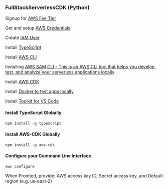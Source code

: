 ### FullStackServerlessCDK (Python)

Signup for [AWS Fee Tier](https://aws.amazon.com/free/)

Get and setup [AWS Credentials](https://docs.aws.amazon.com/toolkit-for-vscode/latest/userguide/aws-credentials.html)

Create [IAM User](https://docs.aws.amazon.com/IAM/latest/UserGuide/getting-started_create-admin-group.html)

Install [TypeScript](https://www.npmjs.com/package/typescript)

Install [AWS CLI](https://docs.aws.amazon.com/cli/latest/userguide/install-cliv2.html)

Installing [AWS SAM CLI - This is an AWS CLI tool that helps you develop, test, and analyze your serverless applications locally](https://docs.aws.amazon.com/serverless-application-model/latest/developerguide/serverless-sam-cli-install.html)

Install [AWS CDK](https://docs.aws.amazon.com/cdk/latest/guide/work-with-cdk-typescript.html)

Install [Docker to test apps locally](https://docs.docker.com/get-docker/)

Install [Toolkit for VS Code](https://docs.aws.amazon.com/toolkit-for-vscode/latest/userguide/setup-toolkit.html)

#### Install TypeScript Globally
``` npm install -g typescript ```

#### Install AWS-CDK Globally
``` npm install -g aws-cdk ```

#### Configure your Command Line Interface
``` aws configure ```

When Promted, provide: AWS access key ID, Secret access key, and Default region (e.g. us-east-2)


